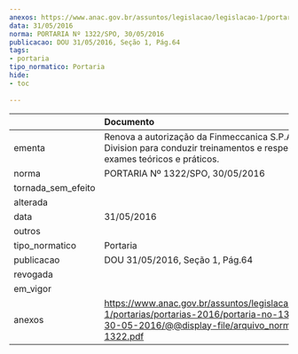 ```yaml
---
anexos: https://www.anac.gov.br/assuntos/legislacao/legislacao-1/portarias/portarias-2016/portaria-no-1322-spo-30-05-2016/@@display-file/arquivo_norma/PA2016-1322.pdf
data: 31/05/2016
norma: PORTARIA Nº 1322/SPO, 30/05/2016
publicacao: DOU 31/05/2016, Seção 1, Pág.64
tags:
- portaria
tipo_normatico: Portaria
hide: 
- toc 
 
---
```


|                    | Documento                                                                                                                                                      |
|:-------------------|:---------------------------------------------------------------------------------------------------------------------------------------------------------------|
| ementa             | Renova a autorização da Finmeccanica S.P.A Helicopter Division para conduzir treinamentos e respectivos exames teóricos e práticos.                            |
| norma              | PORTARIA Nº 1322/SPO, 30/05/2016                                                                                                                               |
| tornada_sem_efeito |                                                                                                                                                                |
| alterada           |                                                                                                                                                                |
| data               | 31/05/2016                                                                                                                                                     |
| outros             |                                                                                                                                                                |
| tipo_normatico     | Portaria                                                                                                                                                       |
| publicacao         | DOU 31/05/2016, Seção 1, Pág.64                                                                                                                                |
| revogada           |                                                                                                                                                                |
| em_vigor           |                                                                                                                                                                |
| anexos             | https://www.anac.gov.br/assuntos/legislacao/legislacao-1/portarias/portarias-2016/portaria-no-1322-spo-30-05-2016/@@display-file/arquivo_norma/PA2016-1322.pdf |